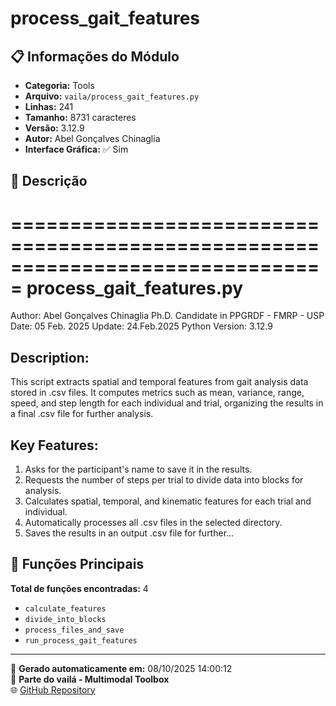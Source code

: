 # process_gait_features

## 📋 Informações do Módulo

- **Categoria:** Tools
- **Arquivo:** `vaila/process_gait_features.py`
- **Linhas:** 241
- **Tamanho:** 8731 caracteres
- **Versão:** 3.12.9
- **Autor:** Abel Gonçalves Chinaglia
- **Interface Gráfica:** ✅ Sim

## 📖 Descrição


===============================================================================
process_gait_features.py
===============================================================================
Author: Abel Gonçalves Chinaglia
Ph.D. Candidate in PPGRDF - FMRP - USP
Date: 05 Feb. 2025
Update: 24.Feb.2025
Python Version: 3.12.9

Description:
------------
This script extracts spatial and temporal features from gait analysis data
stored in .csv files. It computes metrics such as mean, variance, range, speed,
and step length for each individual and trial, organizing the results in a final
.csv file for further analysis.

Key Features:
-------------
1. Asks for the participant's name to save it in the results.
2. Requests the number of steps per trial to divide data into blocks for analysis.
3. Calculates spatial, temporal, and kinematic features for each trial and individual.
4. Automatically processes all .csv files in the selected directory.
5. Saves the results in an output .csv file for further...

## 🔧 Funções Principais

**Total de funções encontradas:** 4

- `calculate_features`
- `divide_into_blocks`
- `process_files_and_save`
- `run_process_gait_features`




---

📅 **Gerado automaticamente em:** 08/10/2025 14:00:12  
🔗 **Parte do vailá - Multimodal Toolbox**  
🌐 [GitHub Repository](https://github.com/vaila-multimodaltoolbox/vaila)
